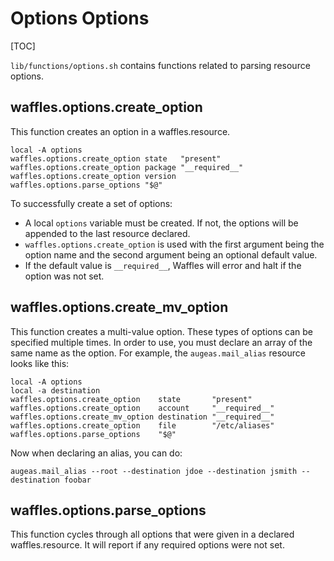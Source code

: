 # Options Options

[TOC]

`lib/functions/options.sh` contains functions related to parsing resource options.

## waffles.options.create_option

This function creates an option in a waffles.resource.

```shell
local -A options
waffles.options.create_option state   "present"
waffles.options.create_option package "__required__"
waffles.options.create_option version
waffles.options.parse_options "$@"
```

To successfully create a set of options:

* A local `options` variable must be created. If not, the options will be appended to the last resource declared.
* `waffles.options.create_option` is used with the first argument being the option name and the second argument being an optional default value.
* If the default value is `__required__`, Waffles will error and halt if the option was not set.

## waffles.options.create_mv_option

This function creates a multi-value option. These types of options can be specified multiple times. In order to use, you must declare
an array of the same name as the option. For example, the `augeas.mail_alias` resource looks like this:

```shell
local -A options
local -a destination
waffles.options.create_option    state       "present"
waffles.options.create_option    account     "__required__"
waffles.options.create_mv_option destination "__required__"
waffles.options.create_option    file        "/etc/aliases"
waffles.options.parse_options    "$@"
```

Now when declaring an alias, you can do:

```shell
augeas.mail_alias --root --destination jdoe --destination jsmith --destination foobar
```

## waffles.options.parse_options

This function cycles through all options that were given in a declared waffles.resource. It will report if any required options were not set.
